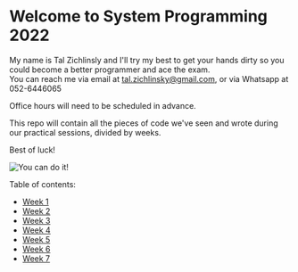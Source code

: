 # Welcome to System Programming 2022

My name is Tal Zichlinsly and I'll try my best to get your hands dirty so you could become a better programmer and ace the exam.  
You can reach me via email at tal.zichlinsky@gmail.com, or via Whatsapp at 052-6446065

Office hours will need to be scheduled in advance.

This repo will contain all the pieces of code we've seen and wrote during our practical sessions, divided by weeks.


Best of luck!

![You can do it!](https://thumbs.gfycat.com/FirsthandWeepyAzurewingedmagpie-max-1mb.gif)
 
Table of contents:

* [Week 1](1-basics/)
* [Week 2](2-classes/)
* [Week 3](3-ptr-ref/)
* [Week 4](4/)
* [Week 5](5/)
* [Week 6](6/)
* [Week 7](7/)
